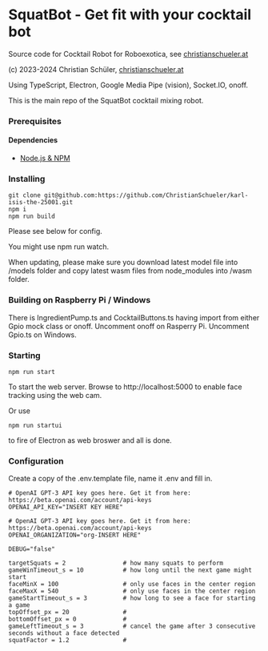 # SquatBot - Get fit with your cocktail bot
Source code for Cocktail Robot for Roboexotica, see  [christianschueler.at](https://christianschueler.at/)

(c) 2023-2024 Christian Schüler, [christianschueler.at](http://christianschueler.at/)

Using TypeScript, Electron, Google Media Pipe (vision), Socket.IO, onoff.

This is the main repo of the SquatBot cocktail mixing robot.

### Prerequisites

#### Dependencies

*   [Node.js & NPM](https://www.npmjs.com/package/download)

### Installing

```
git clone git@github.com:https://github.com/ChristianSchueler/karl-isis-the-25001.git
npm i
npm run build
```
Please see below for config.

You might use npm run watch.

When updating, please make sure you download latest model file into /models folder and copy latest wasm files from node_modules into /wasm folder.

### Building on Raspberry Pi / Windows

There is IngredientPump.ts and CocktailButtons.ts having import from either Gpio mock class or onoff. Uncomment onoff on Rasperry Pi. Uncomment Gpio.ts on Windows.

### Starting

```
npm run start
```

To start the web server. Browse to http://localhost:5000 to enable face tracking using the web cam.

Or use
```
npm run startui
```

to fire of Electron as web broswer and all is done.

### Configuration

Create a copy of the .env.template file, name it .env and fill in.

```
# OpenAI GPT-3 API key goes here. Get it from here: https://beta.openai.com/account/api-keys
OPENAI_API_KEY="INSERT KEY HERE"

# OpenAI GPT-3 API key goes here. Get it from here: https://beta.openai.com/account/api-keys
OPENAI_ORGANIZATION="org-INSERT HERE"

DEBUG="false"

targetSquats = 2                # how many squats to perform
gameWinTimeout_s = 10           # how long until the next game might start
faceMinX = 100                  # only use faces in the center region
faceMaxX = 540                  # only use faces in the center region
gameStartTimeout_s = 3          # how long to see a face for starting a game
topOffset_px = 20               #
bottomOffset_px = 0             #
gameLeftTimeout_s = 3           # cancel the game after 3 consecutive seconds without a face detected
squatFactor = 1.2               #

```
